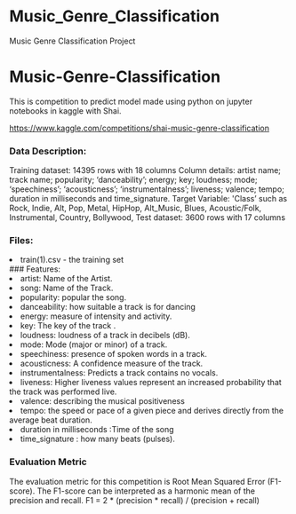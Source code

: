 # Music_Genre_Classification
Music Genre Classification Project

# Music-Genre-Classification
This is competition to predict model made using python on jupyter notebooks in kaggle with Shai.

https://www.kaggle.com/competitions/shai-music-genre-classification

### Data Description:
Training dataset: 14395 rows with 18 columns Column details: artist name; track name; popularity; ‘danceability’; energy; key; loudness; mode; ‘speechiness’; ‘acousticness’; ‘instrumentalness’; liveness; valence; tempo; duration in milliseconds and time_signature. Target Variable: 'Class’ such as Rock, Indie, Alt, Pop, Metal, HipHop, Alt_Music, Blues, Acoustic/Folk, Instrumental, Country, Bollywood, Test dataset: 3600 rows with 17 columns

### Files:
<li>train(1).csv - the training set</li>
### Features:
<li>artist: Name of the Artist.</li>
<li>song: Name of the Track.</li>
<li>popularity: popular the song.</li>
<li>danceability: how suitable a track is for dancing</li>
<li>energy: measure of intensity and activity.</li>
<li>key: The key of the track .</li>
<li>loudness: loudness of a track in decibels (dB).</li>
<li>mode: Mode (major or minor) of a track.</li>
<li>speechiness: presence of spoken words in a track.</li>
<li>acousticness: A confidence measure of the track.</li>
<li>instrumentalness: Predicts a track contains no vocals.</li>
<li>liveness: Higher liveness values represent an increased probability that the track was performed live.</li>
<li>valence: describing the musical positiveness</li>
<li>tempo: the speed or pace of a given piece and derives directly from the average beat duration.</li>
<li>duration in milliseconds :Time of the song</li>
<li>time_signature : how many beats (pulses).</li>

### Evaluation Metric
The evaluation metric for this competition is Root Mean Squared Error (F1-score). The F1-score can be interpreted as a harmonic mean of the precision and recall. F1 = 2 * (precision * recall) / (precision + recall)
